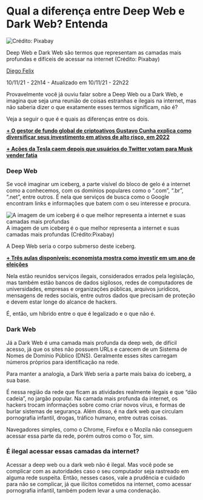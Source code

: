 #  Qual a diferença entre Deep Web e Dark Web? Entenda

![Crédito: Pixabay](https://www.istoedinheiro.com.br/wp-content/uploads/sites/17/2021/11/deep-web-1280x720.jpg)

Deep Web e Dark Web são termos que representam as camadas mais profundas e difíceis de acessar na internet (Crédito: Pixabay)

[Diego Felix](https://www.istoedinheiro.com.br/autor/diego-felix/)

10/11/21 - 22h14 - Atualizado em 10/11/21 - 22h22

Provavelmente você já ouviu falar sobre a Deep Web ou a Dark Web, e imagina que seja uma reunião de coisas estranhas e ilegais na internet, mas não saberia dizer o que exatamente esses termos significam, não é?

Veja a seguir o que é e quais as diferenças entre os dois.

**[+ O gestor de fundo global de criptoativos Gustavo Cunha explica como diversificar seus investimento em ativos de alto risco, em 2022](https://aulainaugural-a.fintrender.com.br/?utm_source=ISTOEDINHEIRO&utm_medium=link_dinamico_versao-a&utm_campaign=aula_inaugural_display&utm_term=MADNET_FOONE_FINTRENDER_AULA01)**

**[+ Ações da Tesla caem depois que usuários do Twitter votam para Musk vender fatia](https://www.istoedinheiro.com.br/acoes-da-tesla-caem/)**

### Deep Web

Se você imaginar um iceberg, a parte visível do bloco de gelo é a internet como a conhecemos, com os domínios populares como o “.com”, “.br”, “.net”, entre outros. É nela que serviços de busca como o Google encontram links e informações que batem com o seu interesse e procura.

![A imagem de um iceberg é o que melhor representa a internet e suas camadas mais profundas](https://www.istoedinheiro.com.br/wp-content/uploads/sites/17/2021/11/iceberg.jpg)A imagem de um iceberg é o que melhor representa a internet e suas camadas mais profundas (Crédito:Pixabay)

A Deep Web seria o corpo submerso deste iceberg.

**[+ Três aulas disponíveis: economista mostra como investir em um ano de eleições](https://lp.edpedia.com.br/live-pg/?utm_source=Istoé+Dinheiro&utm_medium=NL&utm_campaign=Lucre+em+qualquer+cenário)**

Nela estão reunidos serviços ilegais, considerados errados pela legislação, mas também estão bancos de dados sigilosos, redes de computadores de universidades, empresas e organizações públicas, arquivos jurídicos, mensagens de redes sociais, entre outros dados que precisam de proteção e devem estar longe do alcance de hackers.

É, então, um híbrido entre o que é legalizado e o que não é.

### Dark Web

Já a Dark Web é uma camada mais profunda da deep web, de difícil acesso, já que os sites não possuem URLs e carecem de um Sistema de Nomes de Domínio Público (DNS). Geralmente esses sites carregam números próprios para identificação na rede.

Para manter a analogia, a Dark Web seria a parte mais baixa do iceberg, a sua base.

É nessa região da rede que ficam as atividades realmente ilegais e que “dão cadeia”, no jargão popular. Na camada mais profunda da internet, os hackers trocam informações sobre como criar novos vírus, e formas de burlar sistemas de segurança. Além disso, é na dark web que circulam pornografia infantil, drogas, tráfico humano, entre outras coisas.

Navegadores simples, como o Chrome, Firefox e o Mozila não conseguem acessar essa parte da rede, porém outros como o Tor, sim.

### É ilegal acessar essas camadas da internet?

Acessar a deep web ou a dark web não é ilegal. Mas você pode se complicar com as autoridades caso o seu computador seja rastreado em alguma rede suspeita. Então, nesses casos, vale a prudência e cuidado para não se complicar, já que ilícitos cometidos na internet, como acessar pornografia infantil, também podem levar a uma condenação.
